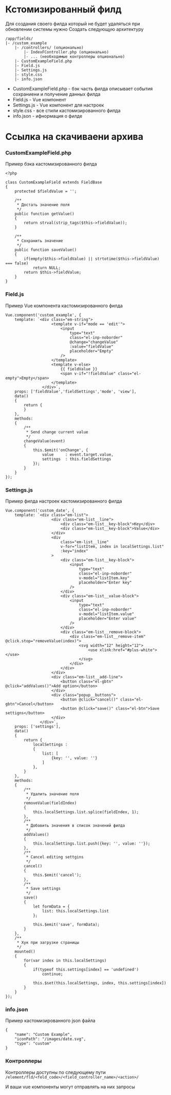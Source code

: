 # Кстомизированный филд
Для создания своего филда который не будет удаляться при обновлении системы нужно
Создать следующую архитектуру
```
/app/fields/
|- /custom_example
	|- /controllers/ (опционально)
		|- IndexFController.php (опционально)
		|- ... (необходимые контроллеры опционально)
	|- CustomExampleField.php
	|- Field.js
	|- Settings.js
	|- style.css
	|- info.json
```

- CustomExampleField.php - бэк часть филда описывает события сохраниени и получение данных филда
- Field.js - Vue компонент
- Settings.js - Vue компонент для настроек
- style.css - все стили кастомизированного филда
- info.json - ифнормация о филде

# Ссылка на скачиваени архива


### CustomExampleField.php
Пример бэка кастомизированного филда
```
<?php

class CustomExampleField extends FieldBase
{
	protected $fieldValue = '';

	/**
	 * Достать значение поля
	 */
	public function getValue()
	{
		return strval(strip_tags($this->fieldValue));
	}

	/**
	 * Сохранить значение
	 */
	public function saveValue()
	{
		if(empty($this->fieldValue) || strtotime($this->fieldValue) === false)
			return NULL;
		return $this->fieldValue;
	}
}
```

### Field.js
Пример Vue компонента кастомизированного филда
```
Vue.component('custom_example', {
	template: `<div class="em-string">
					<template v-if="mode == 'edit'">
						<input
							type="text"
							class="el-inp-noborder"
							@change="changeValue"
							:value="fieldValue"
							placeholder="Empty"
						/>
					</template>
					<template v-else>
						{{ fieldValue }}
						<span v-if="!fieldValue" class="el-empty">Empty</span>
					</template>
				</div>`,
	props: ['fieldValue','fieldSettings','mode', 'view'],
	data()
	{
		return {
		}
	},
	methods:
	{
		/**
		 * Send change current value
		 */
		changeValue(event)
		{
			this.$emit('onChange', {
				value     : event.target.value,
				settings  : this.fieldSettings
			});
		}
	}
});
```

### Settings.js
Пример филда настроек кастомизированного филда

```
Vue.component('custom_date', {
	template: `<div class="em-list">
					<div class="em-list__line">
						<div class="em-list__key-block">Key</div>
						<div class="em-list__key-block">Value</div>
					</div>
					<div
						class="em-list__line"
						v-for="listItem, index in localSettings.list"
						:key="index"
					>
						<div class="em-list__key-block">
							<input
								type="text"
								class="el-inp-noborder"
								v-model="listItem.key"
								placeholder="Enter key"
							/>
						</div>
						<div class="em-list__value-block">
							<input
								type="text"
								class="el-inp-noborder"
								v-model="listItem.value"
								placeholder="Enter value"
							/>
						</div>
						<div class="em-list__remove-block">
							<div class="em-list__remove-item" @click.stop="removeValue(index)">
								<svg width="12" height="12">
									<use xlink:href="#plus-white"></use>
								</svg>
							</div>
						</div>
					</div>
					<div class="em-list__add-line">
						<button class="el-gbtn" @click="addValues()">Add option</button>
					</div>
					<div class="popup__buttons">
						<button @click="cancel()" class="el-gbtn">Cancel</button>
						<button @click="save()" class="el-btn">Save settigns</button>
					</div>
			   </div>`,
	props: ['settings'],
	data()
	{
		return {
			localSettings :
			{
				list: [
					{key: '', value: ''}
				]
			},
		}
	},
	methods:
	{
		/**
		 * Удалить значение поля
		 */
		removeValue(fieldIndex)
		{
			this.localSettings.list.splice(fieldIndex, 1);
		},
		/**
		 * Добавить значения в список значений филда
		 */
		addValues()
		{
			this.localSettings.list.push({key: '', value: ''});
		},
		/**
		 * Cancel editing settgins
		 */
		cancel()
		{
			this.$emit('cancel');
		},
		/**
		 * Save settings
		 */
		save()
		{
			let formData = {
				list: this.localSettings.list
			};

			this.$emit('save', formData);
		}
	},
	/**
	 * Хук при загрузке страницы
	 */
	mounted()
	{
		for(var index in this.localSettings)
		{
			if(typeof this.settings[index] == 'undefined')
				continue;

			this.$set(this.localSettings, index, this.settings[index])
		}
	}
});
```

### info.json
Пример кастомизированного json файла

```
{
	"name": "Custom Example",
	"iconPath": "/images/date.svg",
	"type": "custom"
}
```

### Контроллеры
Контроллеры доступны по следующему пути
`/element/fld/<feld_code>/<field_controller_name>/<action>/`

И ваши vue компоненты могут отправлять на них запросы